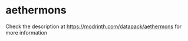# aethermons
Check the description at https://modrinth.com/datapack/aethermons for more information
